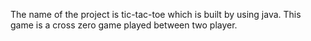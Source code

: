 The name of the project is tic-tac-toe which is built by using java.
This game is a cross zero game played between two player.